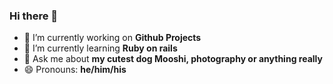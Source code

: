 ### Hi there 👋

- 🔭 I’m currently working on **Github Projects**
- 🌱 I’m currently learning **Ruby on rails**
- 💬 Ask me about **my cutest dog Mooshi, photography or anything really**
- 😄 Pronouns: **he/him/his**
